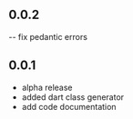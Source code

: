 ## 0.0.2
-- fix pedantic errors

## 0.0.1
- alpha release
- added dart class generator
- add code documentation

